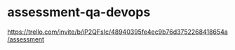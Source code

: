 # assessment-qa-devops

https://trello.com/invite/b/iP2QFsIc/48940395fe4ec9b76d3752268418654a/assessment

